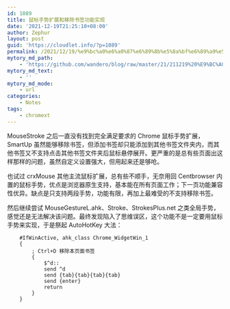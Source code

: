 ```yaml
---
id: 1089
title: 鼠标手势扩展和移除书签功能实现
date: '2021-12-19T21:25:10+08:00'
author: Zephur
layout: post
guid: 'https://cloudlet.info/?p=1089'
permalink: /2021/12/19/%e9%bc%a0%e6%a0%87%e6%89%8b%e5%8a%bf%e6%89%a9%e5%b1%95%e5%92%8c%e7%a7%bb%e9%99%a4%e4%b9%a6%e7%ad%be%e5%8a%9f%e8%83%bd%e5%ae%9e%e7%8e%b0/
mytory_md_path:
    - 'https://github.com/wandero/blog/raw/master/21/211219%20%E9%BC%A0%E6%A0%87%E6%89%8B%E5%8A%BF%E6%89%A9%E5%B1%95%E5%92%8C%E7%A7%BB%E9%99%A4%E4%B9%A6%E7%AD%BE%E5%8A%9F%E8%83%BD%E5%AE%9E%E7%8E%B0.md'
mytory_md_text:
    - ''
mytory_md_mode:
    - url
categories:
    - Notes
tags:
    - chromext
---
```


MouseStroke 之后一直没有找到完全满足要求的 Chrome 鼠标手势扩展，SmartUp 虽然能够移除书签，但添加书签却只能添加到其他书签文件夹内，而其他书签又不支持点击其他书签文件夹后鼠标悬停展开。更严重的是总有些页面出这样那样的问题，虽然自定义设置强大，但用起来还是够呛。

<!--more-->

也试过 crxMouse 其他主流鼠标扩展，总有些不顺手，无奈用回 Centbrowser 内置的鼠标手势，优点是浏览器原生支持，基本能在所有页面工作；下一页功能兼容性优异。缺点是只支持两段手势，功能有限，再加上最难受的不支持移除书签。

然后继续尝试 MouseGestureL.ahk、Stroke、StrokesPlus.net 之类全局手势，感觉还是无法解决该问题。最终发现陷入了思维误区，这个功能不是一定要用鼠标手势来实现，于是祭起 AutoHotKey 大法：

```ahk
    #IfWinActive, ahk_class Chrome_WidgetWin_1
    {
        ; Ctrl+D 移除本页面书签
        {
            $^d::
            send ^d
            send {tab}{tab}{tab}{tab}
            send {enter}
            return
        }
    }
```